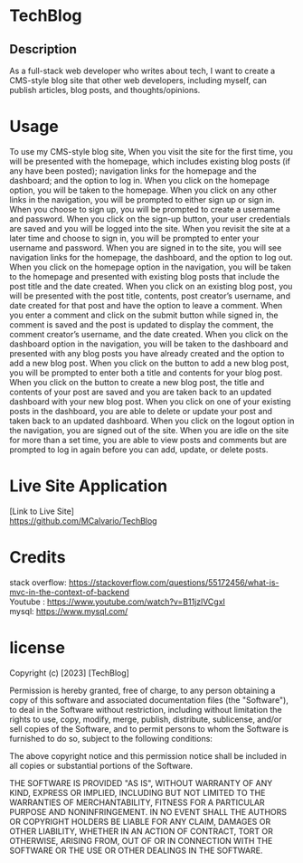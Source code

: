 # TechBlog

## Description
As a full-stack web developer who writes about tech, I want to create a CMS-style blog site that other web developers, including myself, can publish articles, blog posts, and thoughts/opinions.

# Usage

To use my CMS-style blog site, When you visit the site for the first time, you will be presented with the homepage, which includes existing blog posts (if any have been posted); navigation links for the homepage and the dashboard; and the option to log in. When you click on the homepage option, you will be taken to the homepage. When you click on any other links in the navigation, you will be prompted to either sign up or sign in. When you choose to sign up, you will be prompted to create a username and password. When you click on the sign-up button, your user credentials are saved and you will be logged into the site. When you revisit the site at a later time and choose to sign in, you will be prompted to enter your username and password. When you are signed in to the site, you will see navigation links for the homepage, the dashboard, and the option to log out. When you click on the homepage option in the navigation, you will be taken to the homepage and presented with existing blog posts that include the post title and the date created. When you click on an existing blog post, you will be presented with the post title, contents, post creator’s  username, and date created for that post and have the option to leave a comment. When you enter a comment and click on the submit button while signed in, the comment is saved and the post is updated to display the comment, the comment creator’s username, and the date created. When you click on the dashboard option in the navigation, you will be taken to the dashboard and presented with any blog posts you have already created and the option to add a new blog post. When you click on the button to add a new blog post, you will be prompted to enter both a title and contents for your blog post. When you click on the button to create a new blog post, the title and contents of your post are saved and you are taken back to an updated dashboard with your new blog post. 
When you click on one of your existing posts in the dashboard, you are able to delete or update your post and taken back to an updated dashboard. When you click on the logout option in the navigation, you are signed out of the site. When you are idle on the site for more than a set time, you are able to view posts and comments but are prompted to log in again before you can add, update, or delete posts. 

# Live Site Application
[Link to Live Site]<br>https://github.com/MCalvario/TechBlog


# Credits
stack overflow: https://stackoverflow.com/questions/55172456/what-is-mvc-in-the-context-of-backend<br>
Youtube : https://www.youtube.com/watch?v=B11jzlVCgxI<br>
mysql: https://www.mysql.com/


# license

Copyright (c) [2023] [TechBlog]

Permission is hereby granted, free of charge, to any person obtaining a copy
of this software and associated documentation files (the "Software"), to deal
in the Software without restriction, including without limitation the rights
to use, copy, modify, merge, publish, distribute, sublicense, and/or sell
copies of the Software, and to permit persons to whom the Software is
furnished to do so, subject to the following conditions:

The above copyright notice and this permission notice shall be included in all
copies or substantial portions of the Software.

THE SOFTWARE IS PROVIDED "AS IS", WITHOUT WARRANTY OF ANY KIND, EXPRESS OR
IMPLIED, INCLUDING BUT NOT LIMITED TO THE WARRANTIES OF MERCHANTABILITY,
FITNESS FOR A PARTICULAR PURPOSE AND NONINFRINGEMENT. IN NO EVENT SHALL THE
AUTHORS OR COPYRIGHT HOLDERS BE LIABLE FOR ANY CLAIM, DAMAGES OR OTHER
LIABILITY, WHETHER IN AN ACTION OF CONTRACT, TORT OR OTHERWISE, ARISING FROM,
OUT OF OR IN CONNECTION WITH THE SOFTWARE OR THE USE OR OTHER DEALINGS IN THE
SOFTWARE.